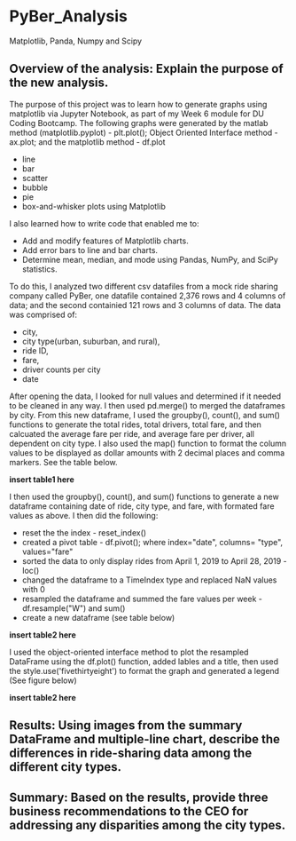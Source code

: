 # PyBer_Analysis
Matplotlib, Panda, Numpy and Scipy


## Overview of the analysis: Explain the purpose of the new analysis.
The purpose of this project was to learn how to generate graphs using matplotlib via Jupyter Notebook, as part of my Week 6 module for DU Coding Bootcamp.  The following graphs were generated by the matlab method (matplotlib.pyplot) - plt.plot(); Object Oriented Interface method - ax.plot; and the matplotlib method - df.plot
* line 
* bar
* scatter
* bubble 
* pie
* box-and-whisker plots using Matplotlib

I also learned how to write code that enabled me to:
* Add and modify features of Matplotlib charts.
* Add error bars to line and bar charts.
* Determine mean, median, and mode using Pandas, NumPy, and SciPy statistics.

To do this, I analyzed two different csv datafiles from a mock ride sharing company called PyBer, one datafile contained 2,376 rows and 4 columns of data; and the second containied 121 rows and 3 columns of data.  The data was comprised of: 
* city, 
* city type(urban, suburban, and rural), 
* ride ID, 
* fare, 
* driver counts per city
* date

After opening the data, I looked for null values and determined if it needed to be cleaned in any way.  I then used pd.merge() to merged the dataframes by city.  From this new dataframe, I used the groupby(), count(), and sum() functions to generate the total rides, total drivers, total fare, and then calcuated the average fare per ride, and average fare per driver, all dependent on city type.  I also used the map() function to format the column values to be displayed as dollar amounts with 2 decimal places and comma markers. See the table below.

**insert table1 here**

I then used the groupby(), count(), and sum() functions to generate a new dataframe containing date of ride, city type, and fare, with formated fare values as above.  I then did the following:
* reset the the index - reset_index() 
* created a pivot table - df.pivot(); where index="date", columns= "type", values="fare"
* sorted the data to only display rides from April 1, 2019 to April 28, 2019 - loc() 
* changed the dataframe to a TimeIndex type and replaced NaN values with 0
* resampled the dataframe and summed the fare values per week - df.resample("W") and sum()
* create a new dataframe (see table below)

**insert table2 here**

I used the object-oriented interface method to plot the resampled DataFrame using the df.plot() function, added lables and a title, then used the style.use('fivethirtyeight') to format the graph and generated a legend (See figure below)

**insert table2 here**

## Results: Using images from the summary DataFrame and multiple-line chart, describe the differences in ride-sharing data among the different city types.

## Summary: Based on the results, provide three business recommendations to the CEO for addressing any disparities among the city types.
